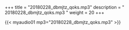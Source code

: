 +++
title = "20180228_dbmjtz_qoks.mp3"
description = " 20180228_dbmjtz_qoks.mp3 "
weight = 20
+++

{{< myaudio01 mp3="20180228_dbmjtz_qoks.mp3" >}}

